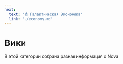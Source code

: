 ```yaml
---
next:
  text: '💰 Галактическая Экономика'
  link: './economy.md'
---
```


# Вики

В этой категории собрана разная информация о Nova
